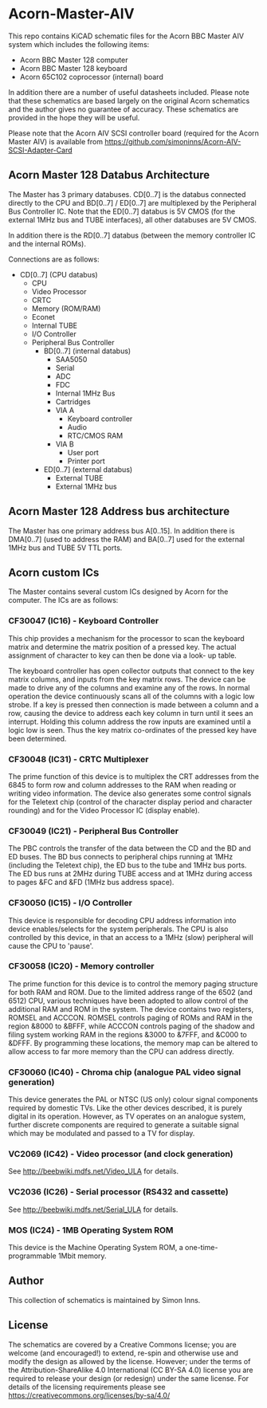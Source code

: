 # Acorn-Master-AIV

This repo contains KiCAD schematic files for the Acorn BBC Master AIV system which includes the following items:

* Acorn BBC Master 128 computer
* Acorn BBC Master 128 keyboard
* Acorn 65C102 coprocessor (internal) board

In addition there are a number of useful datasheets included.  Please note that these schematics are based largely on the original Acorn schematics and the author gives no guarantee of accuracy.  These schematics are provided in the hope they will be useful.

Please note that the Acorn AIV SCSI controller board (required for the Acorn Master AIV) is available from https://github.com/simoninns/Acorn-AIV-SCSI-Adapter-Card

## Acorn Master 128 Databus Architecture

The Master has 3 primary databuses.  CD[0..7] is the databus connected directly to the CPU and BD[0..7] / ED[0..7] are multiplexed by the Peripheral Bus Controller IC.  Note that the ED[0..7] databus is 5V CMOS (for the external 1MHz bus and TUBE interfaces), all other databuses are 5V CMOS.

In addition there is the RD[0..7] databus (between the memory controller IC and the internal ROMs).

Connections are as follows:

* CD[0..7] (CPU databus)
  * CPU
  * Video Processor
  * CRTC
  * Memory (ROM/RAM)
  * Econet
  * Internal TUBE
  * I/O Controller
  * Peripheral Bus Controller
    * BD[0..7] (internal databus)
      * SAA5050
      * Serial
      * ADC
      * FDC
      * Internal 1MHz Bus
      * Cartridges
      * VIA A
        * Keyboard controller
        * Audio
        * RTC/CMOS RAM
      * VIA B
        * User port
        * Printer port
    * ED[0..7] (external databus)
      * External TUBE
      * External 1MHz bus

## Acorn Master 128 Address bus architecture

The Master has one primary address bus A[0..15].  In addition there is DMA[0..7] (used to address the RAM) and BA[0..7] used for the external 1MHz bus and TUBE 5V TTL ports.

## Acorn custom ICs

The Master contains several custom ICs designed by Acorn for the computer.  The ICs are as follows:

### CF30047 (IC16) - Keyboard Controller

This chip provides a mechanism for the processor to scan the keyboard matrix and determine the matrix position of a pressed key. The actual assignment of character to key can then be done via a look- up table.

The keyboard controller has open collector outputs that connect to the key matrix columns, and inputs from the key matrix rows. The device can be made to drive any of the columns and examine any of the rows. In normal operation the device continuously scans all of the columns with a logic low strobe. If a key is pressed then connection is made between a column and a row, causing the device to address each key column in turn until it sees an interrupt. Holding this column address the row inputs are examined until a logic low is seen. Thus the key matrix co-ordinates of the pressed key have been determined.

### CF30048 (IC31) - CRTC Multiplexer

The prime function of this device is to multiplex the CRT addresses from the 6845 to form row and column addresses to the RAM when reading or writing video information. The device also generates some control signals for the Teletext chip (control of the character display period and character rounding) and for the Video Processor IC (display enable).

### CF30049 (IC21) - Peripheral Bus Controller

The PBC controls the transfer of the data between the CD and the BD and ED buses. The BD bus connects to peripheral chips running at 1MHz (including the Teletext chip), the ED bus to the tube and 1MHz bus ports. The ED bus runs at 2MHz during TUBE access and at 1MHz during access to pages &FC and &FD (1MHz bus address space).

### CF30050 (IC15) - I/O Controller

This device is responsible for decoding CPU address information into device enables/selects for the system peripherals. The CPU is also controlled by this device, in that an access to a 1MHz (slow) peripheral will cause the CPU to 'pause'.

### CF30058 (IC20) - Memory controller

The prime function for this device is to control the memory paging structure for both RAM and ROM. Due to the limited address range of the 6502 (and 6512) CPU, various techniques have been adopted to allow control of the additional RAM and ROM in the system. The device contains two registers, ROMSEL and ACCCON. ROMSEL controls paging of ROMs and RAM in the region &8000 to &BFFF, while ACCCON controls paging of the shadow and filing system working RAM in the regions &3000 to &7FFF, and &C000 to &DFFF. By programming these locations, the memory map can be altered to allow access to far more memory than the CPU can address directly.

### CF30060 (IC40) - Chroma chip (analogue PAL video signal generation)

This device generates the PAL or NTSC (US only) colour signal components required by domestic TVs. Like the other devices described, it is purely digital in its operation. However, as TV operates on an analogue system, further discrete components are required to generate a suitable signal which may be modulated and passed to a TV for display.

### VC2069 (IC42) - Video processor (and clock generation)

See http://beebwiki.mdfs.net/Video_ULA for details.

### VC2036 (IC26) - Serial processor (RS432 and cassette)

See http://beebwiki.mdfs.net/Serial_ULA for details.

### MOS (IC24) - 1MB Operating System ROM

This device is the Machine Operating System ROM, a one-time-programmable 1Mbit memory.

## Author

This collection of schematics is maintained by Simon Inns.

## License

The schematics are covered by a Creative Commons license; you are welcome (and encouraged!) to extend, re-spin and otherwise use and modify the design as allowed by the license.  However; under the terms of the Attribution-ShareAlike 4.0 International (CC BY-SA 4.0) license you are required to release your design (or redesign) under the same license.  For details of the licensing requirements please see <https://creativecommons.org/licenses/by-sa/4.0/>